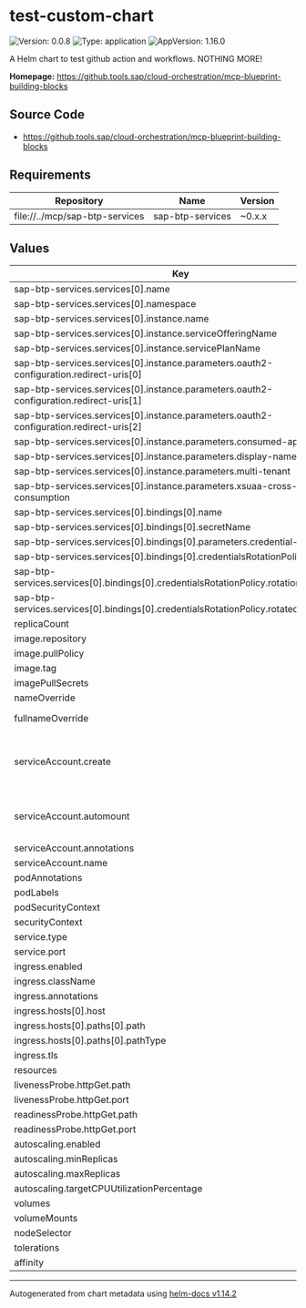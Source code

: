 

# test-custom-chart

![Version: 0.0.8](https://img.shields.io/badge/Version-0.0.8-informational?style=flat-square) ![Type: application](https://img.shields.io/badge/Type-application-informational?style=flat-square) ![AppVersion: 1.16.0](https://img.shields.io/badge/AppVersion-1.16.0-informational?style=flat-square)

A Helm chart to test github action and workflows. NOTHING MORE!

**Homepage:** <https://github.tools.sap/cloud-orchestration/mcp-blueprint-building-blocks>

## Source Code

* <https://github.tools.sap/cloud-orchestration/mcp-blueprint-building-blocks>

## Requirements

| Repository | Name | Version |
|------------|------|---------|
| file://../mcp/sap-btp-services | sap-btp-services | ~0.x.x |

## Values

| Key | Type | Default | Description |
|-----|------|---------|-------------|
| sap-btp-services.services[0].name | string | `"identityApplication"` |  |
| sap-btp-services.services[0].namespace | string | `"default"` |  |
| sap-btp-services.services[0].instance.name | string | `"ketos-op-cluster-ias"` |  |
| sap-btp-services.services[0].instance.serviceOfferingName | string | `"identity"` |  |
| sap-btp-services.services[0].instance.servicePlanName | string | `"application"` |  |
| sap-btp-services.services[0].instance.parameters.oauth2-configuration.redirect-uris[0] | string | `"https://*.../oauth2/callback"` |  |
| sap-btp-services.services[0].instance.parameters.oauth2-configuration.redirect-uris[1] | string | `"https://*.../callback"` |  |
| sap-btp-services.services[0].instance.parameters.oauth2-configuration.redirect-uris[2] | string | `"https://*.../*"` |  |
| sap-btp-services.services[0].instance.parameters.consumed-apis | list | `[]` |  |
| sap-btp-services.services[0].instance.parameters.display-name | string | `""` |  |
| sap-btp-services.services[0].instance.parameters.multi-tenant | bool | `true` |  |
| sap-btp-services.services[0].instance.parameters.xsuaa-cross-consumption | bool | `true` |  |
| sap-btp-services.services[0].bindings[0].name | string | `"ketos-op-cluster-ias"` |  |
| sap-btp-services.services[0].bindings[0].secretName | string | `"btp-ias"` |  |
| sap-btp-services.services[0].bindings[0].parameters.credential-type | string | `"SECRET"` |  |
| sap-btp-services.services[0].bindings[0].credentialsRotationPolicy.enabled | bool | `true` |  |
| sap-btp-services.services[0].bindings[0].credentialsRotationPolicy.rotationFrequency | string | `"480h"` |  |
| sap-btp-services.services[0].bindings[0].credentialsRotationPolicy.rotatedBindingTTL | string | `"2h"` |  |
| replicaCount | int | `1` | replication count |
| image.repository | string | `"nginx"` |  |
| image.pullPolicy | string | `"IfNotPresent"` |  |
| image.tag | string | `""` |  |
| imagePullSecrets | list | `[]` |  |
| nameOverride | string | `""` | name override |
| fullnameOverride | string | `""` | full name override |
| serviceAccount.create | bool | `true` | Specifies whether a service account should be created |
| serviceAccount.automount | bool | `true` | Automatically mount a ServiceAccount's API credentials? |
| serviceAccount.annotations | object | `{}` |  |
| serviceAccount.name | string | `""` |  |
| podAnnotations | object | `{}` |  |
| podLabels | object | `{}` |  |
| podSecurityContext | object | `{}` |  |
| securityContext | object | `{}` |  |
| service.type | string | `"ClusterIP"` |  |
| service.port | int | `80` |  |
| ingress.enabled | bool | `false` |  |
| ingress.className | string | `""` |  |
| ingress.annotations | object | `{}` |  |
| ingress.hosts[0].host | string | `"chart-example.local"` |  |
| ingress.hosts[0].paths[0].path | string | `"/"` |  |
| ingress.hosts[0].paths[0].pathType | string | `"ImplementationSpecific"` |  |
| ingress.tls | list | `[]` |  |
| resources | object | `{}` |  |
| livenessProbe.httpGet.path | string | `"/"` |  |
| livenessProbe.httpGet.port | string | `"http"` |  |
| readinessProbe.httpGet.path | string | `"/"` |  |
| readinessProbe.httpGet.port | string | `"http"` |  |
| autoscaling.enabled | bool | `false` |  |
| autoscaling.minReplicas | int | `1` |  |
| autoscaling.maxReplicas | int | `100` |  |
| autoscaling.targetCPUUtilizationPercentage | int | `80` |  |
| volumes | list | `[]` |  |
| volumeMounts | list | `[]` |  |
| nodeSelector | object | `{}` |  |
| tolerations | list | `[]` |  |
| affinity | object | `{}` |  |

----------------------------------------------
Autogenerated from chart metadata using [helm-docs v1.14.2](https://github.com/norwoodj/helm-docs/releases/v1.14.2)